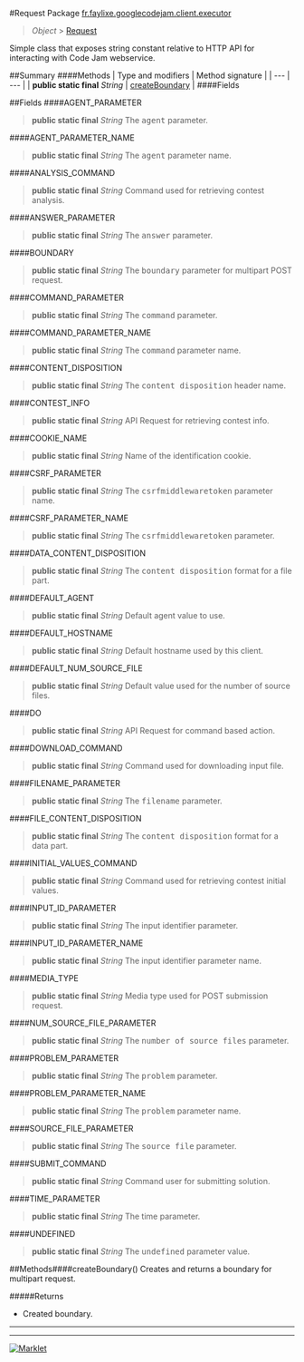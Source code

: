 #Request
Package [fr.faylixe.googlecodejam.client.executor](README.md)<br>

> *Object* > [Request](Request.md)

<p>Simple class that exposes string constant
 relative to HTTP API for interacting with
 Code Jam webservice.</p>

##Summary
####Methods
| Type and modifiers | Method signature |
| --- | --- |
| **public static final** *String* | [createBoundary](#createboundary) |
####Fields

##Fields
####AGENT_PARAMETER
> **public static final** *String*
The <tt>agent</tt> parameter.

####AGENT_PARAMETER_NAME
> **public static final** *String*
The <tt>agent</tt> parameter name.

####ANALYSIS_COMMAND
> **public static final** *String*
Command used for retrieving contest analysis.

####ANSWER_PARAMETER
> **public static final** *String*
The <tt>answer</tt> parameter.

####BOUNDARY
> **public static final** *String*
The <tt>boundary</tt> parameter for multipart POST request.

####COMMAND_PARAMETER
> **public static final** *String*
The <tt>command</tt> parameter.

####COMMAND_PARAMETER_NAME
> **public static final** *String*
The <tt>command</tt> parameter name.

####CONTENT_DISPOSITION
> **public static final** *String*
The <tt>content disposition</tt> header name.

####CONTEST_INFO
> **public static final** *String*
API Request for retrieving contest info.

####COOKIE_NAME
> **public static final** *String*
Name of the identification cookie.

####CSRF_PARAMETER
> **public static final** *String*
The <tt>csrfmiddlewaretoken</tt> parameter name.

####CSRF_PARAMETER_NAME
> **public static final** *String*
The <tt>csrfmiddlewaretoken</tt> parameter.

####DATA_CONTENT_DISPOSITION
> **public static final** *String*
The <tt>content disposition</tt> format for a file part.

####DEFAULT_AGENT
> **public static final** *String*
Default agent value to use.

####DEFAULT_HOSTNAME
> **public static final** *String*
Default hostname used by this client.

####DEFAULT_NUM_SOURCE_FILE
> **public static final** *String*
Default value used for the number of source files.

####DO
> **public static final** *String*
API Request for command based action.

####DOWNLOAD_COMMAND
> **public static final** *String*
Command used for downloading input file.

####FILENAME_PARAMETER
> **public static final** *String*
The <tt>filename</tt> parameter.

####FILE_CONTENT_DISPOSITION
> **public static final** *String*
The <tt>content disposition</tt> format for a data part.

####INITIAL_VALUES_COMMAND
> **public static final** *String*
Command used for retrieving contest initial values.

####INPUT_ID_PARAMETER
> **public static final** *String*
The input identifier parameter.

####INPUT_ID_PARAMETER_NAME
> **public static final** *String*
The input identifier parameter name.

####MEDIA_TYPE
> **public static final** *String*
Media type used for POST submission request.

####NUM_SOURCE_FILE_PARAMETER
> **public static final** *String*
The <tt>number of source files</tt> parameter.

####PROBLEM_PARAMETER
> **public static final** *String*
The <tt>problem</tt> parameter.

####PROBLEM_PARAMETER_NAME
> **public static final** *String*
The <tt>problem</tt> parameter name.

####SOURCE_FILE_PARAMETER
> **public static final** *String*
The <tt>source file</tt> parameter.

####SUBMIT_COMMAND
> **public static final** *String*
Command user for submitting solution.

####TIME_PARAMETER
> **public static final** *String*
The time parameter.

####UNDEFINED
> **public static final** *String*
The <tt>undefined</tt> parameter value.


##Methods####createBoundary()
Creates and returns a boundary for multipart request.

#####Returns
* Created boundary.

---

---

[![Marklet](https://img.shields.io/badge/Generated%20by-Marklet-green.svg)](https://github.com/Faylixe/marklet)